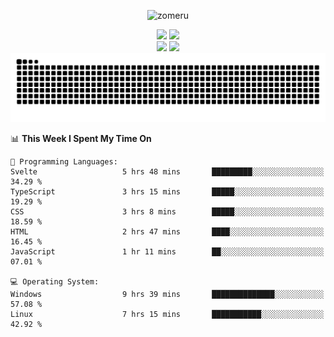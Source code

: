 <p align="center"> <img src="https://komarev.com/ghpvc/?username=zomeru&label=Profile%20views&color=0e75b6&style=flat" alt="zomeru" /> </p>

<div align="center">
   <img width="400" src="https://github-readme-stats.vercel.app/api?username=zomeru&count_private=true&include_all_commits=true&show_icons=true&hide_border=true&title_color=58A6FF&icon_color=1F6FEB&text_color=C3D1D9&bg_color=0D1117" />
   <img width="400" src="https://github-readme-streak-stats.herokuapp.com/?user=zomeru&hide_border=true&show_icons=true&currStreakNum=58A6FF&sideNums=58A6FF&border=1F6FEB&currStreakLabel=C3D1D9&background=0D1117&sideLabels=C3D1D9&dates=58A6FF" />
</div>
<div align="center">  
  <img width="350" src="https://github-readme-stats.vercel.app/api/top-langs/?username=zomeru&layout=compact&langs_count=8&theme=onedark&hide_border=true&hide=html,css,scss,pug,json,jsx,other&title_color=58A6FF&icon_color=1F6FEB&text_color=C3D1D9&bg_color=0D1117" />
   <img width="450" src="https://github-readme-stats.vercel.app/api/wakatime?username=zomeru&layout=compact&langs_count=10&theme=onedark&hide_border=true&hide=html,css,scss,pug,json,jsx,other,groovy&title_color=58A6FF&icon_color=1F6FEB&text_color=C3D1D9&bg_color=0D1117" />
 </div>

<div align="center">
  <img alt="snake eating my contribution" src="https://github.com/zomeru/zomeru/blob/output/github-contribution-grid-snake-dark.svg">
</div>

<!-- c%23 -->

<!--START_SECTION:waka-->
📊 **This Week I Spent My Time On** 

```text
💬 Programming Languages: 
Svelte                   5 hrs 48 mins       █████████░░░░░░░░░░░░░░░░   34.29 % 
TypeScript               3 hrs 15 mins       █████░░░░░░░░░░░░░░░░░░░░   19.29 % 
CSS                      3 hrs 8 mins        █████░░░░░░░░░░░░░░░░░░░░   18.59 % 
HTML                     2 hrs 47 mins       ████░░░░░░░░░░░░░░░░░░░░░   16.45 % 
JavaScript               1 hr 11 mins        ██░░░░░░░░░░░░░░░░░░░░░░░   07.01 % 

💻 Operating System: 
Windows                  9 hrs 39 mins       ██████████████░░░░░░░░░░░   57.08 % 
Linux                    7 hrs 15 mins       ███████████░░░░░░░░░░░░░░   42.92 % 
```


<!--END_SECTION:waka-->
